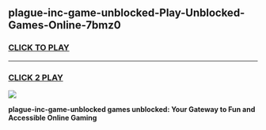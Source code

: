 
## plague-inc-game-unblocked-Play-Unblocked-Games-Online-7bmz0
<h3>
<a href="https://premium76.site?title=plague-inc-game-unblocked&ref=25A">CLICK TO PLAY</a></h3>
<hr>

<h3>
<a href="https://premium76.site?title=plague-inc-game-unblocked&ref=25A">CLICK 2 PLAY</a>
  
</h3>

<a href="https://premium76.site?title=plague-inc-game-unblocked&ref=25A"><img src="https://clearcache.store/games.png"></a>


**plague-inc-game-unblocked games unblocked: Your Gateway to Fun and Accessible Online Gaming**
